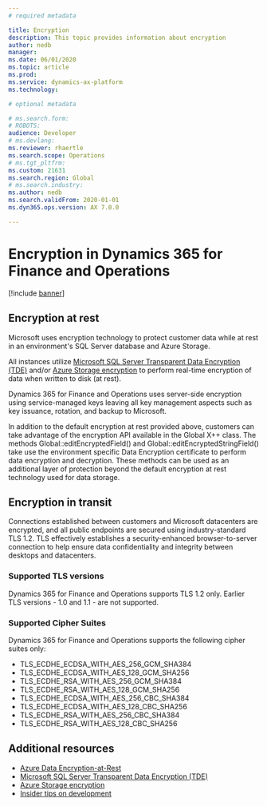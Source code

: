 ```yaml
---
# required metadata

title: Encryption
description: This topic provides information about encryption
author: nedb
manager: 
ms.date: 06/01/2020
ms.topic: article
ms.prod: 
ms.service: dynamics-ax-platform
ms.technology: 

# optional metadata

# ms.search.form: 
# ROBOTS: 
audience: Developer
# ms.devlang: 
ms.reviewer: rhaertle
ms.search.scope: Operations
# ms.tgt_pltfrm: 
ms.custom: 21631
ms.search.region: Global
# ms.search.industry: 
ms.author: nedb
ms.search.validFrom: 2020-01-01
ms.dyn365.ops.version: AX 7.0.0

---
```


# Encryption in Dynamics 365 for Finance and Operations

[!include [banner](../includes/banner.md)]

## Encryption at rest

Microsoft uses encryption technology to protect customer data while at rest in an environment's SQL Server database and Azure Storage.

All instances utilize [Microsoft SQL Server Transparent Data Encryption (TDE)](https://docs.microsoft.com/en-us/sql/relational-databases/security/encryption/transparent-data-encryption?redirectedfrom=MSDN&view=sql-server-ver15) and/or [Azure Storage encryption](https://docs.microsoft.com/en-us/azure/storage/common/storage-service-encryption) to perform real-time encryption of data when written to disk (at rest). 

Dynamics 365 for Finance and Operations uses server-side encryption using service-managed keys leaving all key management aspects such as key issuance, rotation, and backup to Microsoft.

In addition to the default encryption at rest provided above, customers can take advantage of the encryption API available in the Global X++ class. The methods Global::editEncryptedField() and Global::editEncryptedStringField() take use the environment specific Data Encryption certificate to perform data encryption and decryption. These methods can be used as an additional layer of protection beyond the default encryption at rest technology used for data storage.

## Encryption in transit

Connections established between customers and Microsoft datacenters are encrypted, and all public endpoints are secured using industry-standard TLS 1.2. TLS effectively establishes a security-enhanced browser-to-server connection to help ensure data confidentiality and integrity between desktops and datacenters. 

### Supported TLS versions

Dynamics 365 for Finance and Operations supports TLS 1.2 only. Earlier TLS versions - 1.0 and 1.1 - are not supported.

### Supported Cipher Suites

Dynamics 365 for Finance and Operations supports the following cipher suites only:

* TLS_ECDHE_ECDSA_WITH_AES_256_GCM_SHA384
* TLS_ECDHE_ECDSA_WITH_AES_128_GCM_SHA256
* TLS_ECDHE_RSA_WITH_AES_256_GCM_SHA384
* TLS_ECDHE_RSA_WITH_AES_128_GCM_SHA256
* TLS_ECDHE_ECDSA_WITH_AES_256_CBC_SHA384
* TLS_ECDHE_ECDSA_WITH_AES_128_CBC_SHA256
* TLS_ECDHE_RSA_WITH_AES_256_CBC_SHA384
* TLS_ECDHE_RSA_WITH_AES_128_CBC_SHA256

## Additional resources

* [Azure Data Encryption-at-Rest](https://docs.microsoft.com/en-us/azure/security/fundamentals/encryption-atrest)
* [Microsoft SQL Server Transparent Data Encryption (TDE)](https://docs.microsoft.com/en-us/sql/relational-databases/security/encryption/transparent-data-encryption?redirectedfrom=MSDN&view=sql-server-ver15)
* [Azure Storage encryption](https://docs.microsoft.com/en-us/azure/storage/common/storage-service-encryption)
* [Insider tips on development](https://community.dynamics.com/ax/b/newdynamicsax)
